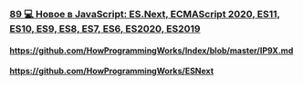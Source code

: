 ### [89 💻 Новое в JavaScript: ES.Next, ECMAScript 2020, ES11, ES10, ES9, ES8, ES7, ES6, ES2020, ES2019](https://www.youtube.com/watch?v=fUjHLj8bq_Y)

#### https://github.com/HowProgrammingWorks/Index/blob/master/IP9X.md

#### https://github.com/HowProgrammingWorks/ESNext

